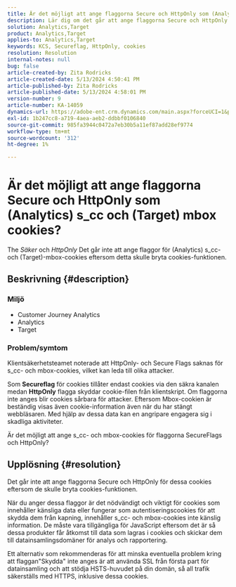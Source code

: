 ```yaml
---
title: Är det möjligt att ange flaggorna Secure och HttpOnly som (Analytics) s_cc och (Target) mbox cookies?
description: Lär dig om det går att ange flaggorna Secure och HttpOnly som (Analytics) s_cc och (Target) mbox cookies.
solution: Analytics,Target
product: Analytics,Target
applies-to: Analytics,Target
keywords: KCS, Secureflag, HttpOnly, cookies
resolution: Resolution
internal-notes: null
bug: false
article-created-by: Zita Rodricks
article-created-date: 5/13/2024 4:50:41 PM
article-published-by: Zita Rodricks
article-published-date: 5/13/2024 4:58:01 PM
version-number: 9
article-number: KA-14059
dynamics-url: https://adobe-ent.crm.dynamics.com/main.aspx?forceUCI=1&pagetype=entityrecord&etn=knowledgearticle&id=06f7b3e9-4811-ef11-9f8a-6045bd03c412
exl-id: 1b247cc8-a719-4aea-aeb2-ddbbf0106840
source-git-commit: 985fa3944c0472a7eb30b5a11ef87add28ef9774
workflow-type: tm+mt
source-wordcount: '312'
ht-degree: 1%

---
```


# Är det möjligt att ange flaggorna Secure och HttpOnly som (Analytics) s_cc och (Target) mbox cookies?


The *Säker* och *HttpOnly* Det går inte att ange flaggor för (Analytics) s_cc- och (Target)-mbox-cookies eftersom detta skulle bryta cookies-funktionen.

## Beskrivning {#description}


### Miljö

- Customer Journey Analytics
- Analytics 
- Target




### Problem/symtom



Klientsäkerhetsteamet noterade att HttpOnly- och Secure Flags saknas för s_cc- och mbox-cookies, vilket kan leda till olika attacker.

Som <b>Secureflag</b> för cookies tillåter endast cookies via den säkra kanalen medan <b>HttpOnly</b> flagga skyddar cookie-filen från klientskript. Om flaggorna inte anges blir cookies sårbara för attacker. Eftersom Mbox-cookien är beständig visas även cookie-information även när du har stängt webbläsaren. Med hjälp av dessa data kan en angripare engagera sig i skadliga aktiviteter.

Är det möjligt att ange s_cc- och mbox-cookies för flaggorna SecureFlags och HttpOnly?


## Upplösning {#resolution}


Det går inte att ange flaggorna Secure och HttpOnly för dessa cookies eftersom de skulle bryta cookies-funktionen.

När du anger dessa flaggor är det nödvändigt och viktigt för cookies som innehåller känsliga data eller fungerar som autentiseringscookies för att skydda dem från kapning, innehåller s_cc- och mbox-cookies inte känslig information. De måste vara tillgängliga för JavaScript eftersom det är så dessa produkter får åtkomst till data som lagras i cookies och skickar dem till datainsamlingsdomäner för analys och rapportering.

Ett alternativ som rekommenderas för att minska eventuella problem kring att flaggan&quot;Skydda&quot; inte anges är att använda SSL från första part för datainsamling och att stödja HSTS-huvudet på din domän, så all trafik säkerställs med HTTPS, inklusive dessa cookies.
